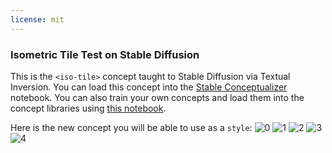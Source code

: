 ```yaml
---
license: mit
---
```

### Isometric Tile Test on Stable Diffusion
This is the `<iso-tile>` concept taught to Stable Diffusion via Textual Inversion. You can load this concept into the [Stable Conceptualizer](https://colab.research.google.com/github/huggingface/notebooks/blob/main/diffusers/stable_conceptualizer_inference.ipynb) notebook. You can also train your own concepts and load them into the concept libraries using [this notebook](https://colab.research.google.com/github/huggingface/notebooks/blob/main/diffusers/sd_textual_inversion_training.ipynb).

Here is the new concept you will be able to use as a `style`:
![<iso-tile> 0](https://huggingface.co/sd-concepts-library/isometric-tile-test/resolve/main/concept_images/1.jpeg)
![<iso-tile> 1](https://huggingface.co/sd-concepts-library/isometric-tile-test/resolve/main/concept_images/2.jpeg)
![<iso-tile> 2](https://huggingface.co/sd-concepts-library/isometric-tile-test/resolve/main/concept_images/0.jpeg)
![<iso-tile> 3](https://huggingface.co/sd-concepts-library/isometric-tile-test/resolve/main/concept_images/3.jpeg)
![<iso-tile> 4](https://huggingface.co/sd-concepts-library/isometric-tile-test/resolve/main/concept_images/4.jpeg)

